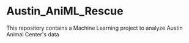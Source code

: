# Austin_AniML_Rescue
This repository contains a Machine Learning project to analyze Austin Animal Center's data
